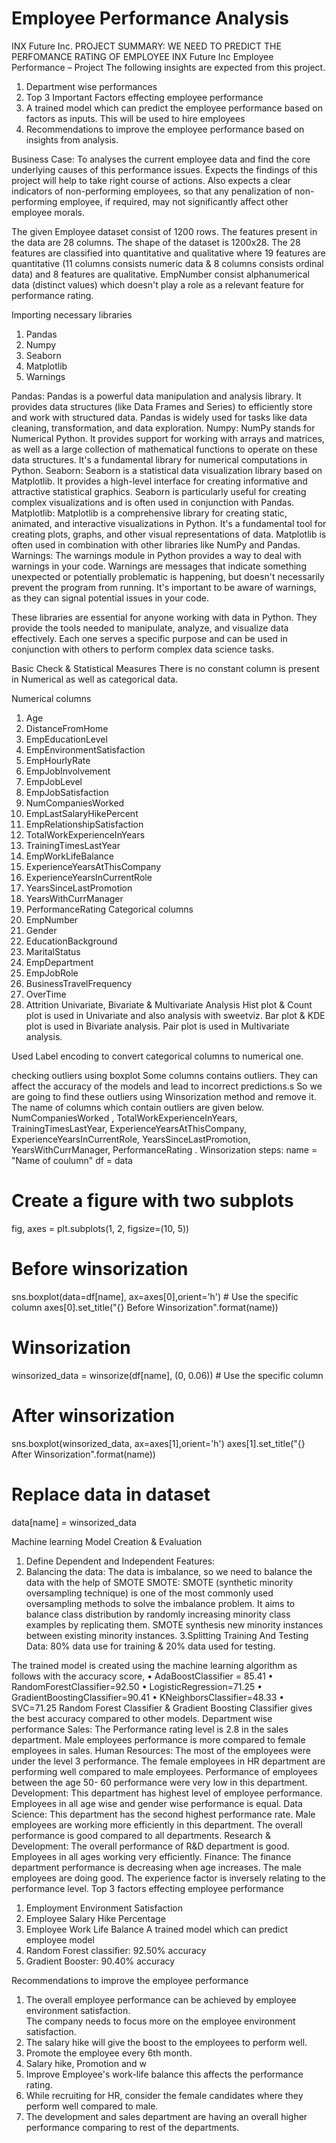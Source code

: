 # Employee Performance Analysis 
INX Future Inc. 
PROJECT SUMMARY: 
WE NEED TO PREDICT THE PERFOMANCE RATING OF EMPLOYEE 
INX Future Inc Employee Performance – Project 
The following insights are expected from this project. 
1.	Department wise performances 
2.	Top 3 Important Factors effecting employee performance 
3.	A trained model which can predict the employee performance based on factors as inputs. This will be used to hire employees 
4.	Recommendations to improve the employee performance based on insights from analysis. 
 
Business Case: 
To analyses the current employee data and find the core underlying causes of this performance issues. Expects the findings of this project will help to take right course of actions. Also expects a clear indicators of non-performing employees, so that any penalization of non-performing employee, if required, may not significantly affect other employee morals. 
 
The given Employee dataset consist of 1200 rows. The features present in the data are 28 columns. The shape of the dataset is 1200x28. The 28 features are classified into quantitative and qualitative where 19 features are quantitative (11 columns consists numeric data & 8 columns consists ordinal data) and 8 features are qualitative. EmpNumber consist alphanumerical data (distinct values) which doesn't play a role as a relevant feature for performance rating. 
 
Importing necessary libraries 
1.	Pandas  
2.	Numpy 
3.	Seaborn 
4.	Matplotlib 
5.	Warnings  
 
Pandas: Pandas is a powerful data manipulation and analysis library. It provides data structures (like Data Frames and Series) to efficiently store and work with structured data. Pandas is widely used for tasks like data cleaning, transformation, and data exploration. 
Numpy: NumPy stands for Numerical Python. It provides support for working with arrays and matrices, as well as a large collection of mathematical functions to operate on these data structures. It's a fundamental library for numerical computations in Python. 
Seaborn: Seaborn is a statistical data visualization library based on Matplotlib. It provides a high-level interface for creating informative and attractive statistical graphics. Seaborn is particularly useful for creating complex visualizations and is often used in conjunction with Pandas. 
Matplotlib: Matplotlib is a comprehensive library for creating static, animated, and interactive visualizations in Python. It's a fundamental tool for creating plots, graphs, and other visual representations of data. Matplotlib is often used in combination with other libraries like NumPy and Pandas.  
Warnings: The warnings module in Python provides a way to deal with warnings in your code. Warnings are messages that indicate something unexpected or potentially problematic is happening, but doesn't necessarily prevent the program from running. It's important to be aware of warnings, as they can signal potential issues in your code. 
 
These libraries are essential for anyone working with data in Python. They provide the tools needed to manipulate, analyze, and visualize data effectively. Each one serves a specific purpose and can be used in conjunction with others to perform complex data science tasks. 
 
Basic Check & Statistical Measures 
There is no constant column is present in Numerical as well as categorical data. 
 
 
 
 
 
Numerical columns 
1.	Age 
2.	DistanceFromHome 
3.	EmpEducationLevel 
4.	EmpEnvironmentSatisfaction 
5.	EmpHourlyRate 
6.	EmpJobInvolvement 
7.	EmpJobLevel 
8.	EmpJobSatisfaction 
9.	NumCompaniesWorked 
10.	EmpLastSalaryHikePercent 
11.	EmpRelationshipSatisfaction 
12.	TotalWorkExperienceInYears 
13.	TrainingTimesLastYear 
14.	EmpWorkLifeBalance 
15.	ExperienceYearsAtThisCompany 
16.	ExperienceYearsInCurrentRole 
17.	YearsSinceLastPromotion 
18.	YearsWithCurrManager 
19.	PerformanceRating 
Categorical columns 
20.	EmpNumber 
21.	Gender 
22.	EducationBackground 
23.	MaritalStatus 
24.	EmpDepartment 
25.	EmpJobRole 
26.	BusinessTravelFrequency 
27.	OverTime 
28.	Attrition 
Univariate, Bivariate & Multivariate Analysis 
Hist plot & Count plot is used in Univariate and also analysis with sweetviz. 
Bar plot  & KDE plot is used in Bivariate analysis. 
Pair plot is used in Multivariate analysis.

Used Label encoding to convert categorical columns to numerical one.
 
checking outliers using boxplot 
Some columns contains outliers. They can affect the accuracy of the models and lead to incorrect predictions.s So we are going to find these outliers using Winsorization method and remove it. The name of columns which contain outliers are given below. 
NumCompaniesWorked , TotalWorkExperienceInYears,  TrainingTimesLastYear, 
ExperienceYearsAtThisCompany,  ExperienceYearsInCurrentRole,  YearsSinceLastPromotion, YearsWithCurrManager,  PerformanceRating .
Winsorization steps:
 name = "Name of coulumn"
df = data
# Create a figure with two subplots
fig, axes = plt.subplots(1, 2, figsize=(10, 5))
# Before winsorization
sns.boxplot(data=df[name], ax=axes[0],orient='h')  # Use the specific column
axes[0].set_title("{} Before Winsorization".format(name))
# Winsorization
winsorized_data = winsorize(df[name], (0, 0.06))  # Use the specific column
# After winsorization
sns.boxplot(winsorized_data, ax=axes[1],orient='h')
axes[1].set_title("{} After Winsorization".format(name))
# Replace data in dataset
data[name] = winsorized_data

Machine learning Model Creation & Evaluation 
1.	Define Dependent and Independent Features: 
2.	Balancing the data: The data is imbalance, so we need to balance the data with the help of SMOTE 
SMOTE: SMOTE (synthetic minority oversampling technique) is one of the most commonly used oversampling methods to solve the imbalance problem. It aims to balance class distribution by randomly increasing minority class examples by replicating them. SMOTE synthesis new minority instances between existing minority instances. 
3.Splitting Training And Testing Data: 80% data use for training & 20% data used for testing. 
 
  The trained model is created using the machine learning algorithm as follows with the accuracy score, 
•	AdaBoostClassifier = 85.41
•	RandomForestClassifier=92.50
•	LogisticRegression=71.25
•	GradientBoostingClassifier=90.41
•	KNeighborsClassifier=48.33
•	SVC=71.25
    Random Forest Classifier  & Gradient Boosting Classifier gives the best accuracy compared to other models. 
Department wise performance 
Sales: The Performance rating level is 2.8 in the sales department. Male employees performance is more compared to female employees in sales. 
Human Resources: The most of the employees were under the level 3 performance. The female employees in HR department are performing well compared to male employees. Performance of employees between the age 50- 60 performance were very low in this department. 
Development: This department has highest level of employee performance. Employees in all age wise and gender wise performance is equal. 
Data Science: This department has the second highest performance rate. Male employees are working more efficiently in this department. The overall performance is good compared to all departments. 
Research & Development: The overall performance of R&D department is good. Employees in all ages working very efficiently. 
Finance: The finance department performance is decreasing when age increases. The male employees are doing good. The experience factor is inversely relating to the performance level. 
Top 3 factors effecting employee performance 
1.	Employment Environment Satisfaction 
2.	Employee Salary Hike Percentage 
3.	Employee Work Life Balance 
A trained model which can predict employee model 
1.	Random Forest classifier: 92.50% accuracy 
2.	Gradient Booster: 90.40% accuracy 

 
 
 
 
 
Recommendations to improve the employee performance 
1.	The overall employee performance can be achieved by employee environment satisfaction.   
The company needs to focus more on the employee environment satisfaction. 
2.	The salary hike will give the boost to the employees to perform well. 
3.	Promote the employee every 6th month. 
4.	Salary hike, Promotion and w 
5.	Improve Employee's work-life balance this affects the performance rating. 
6.	While recruiting for HR, consider the female candidates where they perform well compared to male. 
7.	The development and sales department are having an overall higher performance comparing to rest of the departments. 
